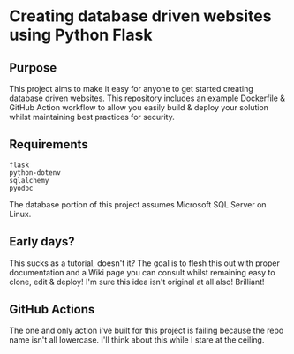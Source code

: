 # Creating database driven websites using Python Flask
## Purpose

This project aims to make it easy for anyone to get started creating database driven websites. This repository includes an example Dockerfile & GitHub Action workflow to allow you easily build & deploy your solution whilst maintaining best practices for security.


## Requirements
```
flask
python-dotenv
sqlalchemy
pyodbc
```

The database portion of this project assumes Microsoft SQL Server on Linux.

## Early days?

This sucks as a tutorial, doesn't it? The goal is to flesh this out with proper documentation and a Wiki page you can consult whilst remaining easy to clone, edit & deploy! I'm sure this idea isn't original at all also! Brilliant!

## GitHub Actions
The one and only action i've built for this project is failing because the repo name isn't all lowercase. I'll think about this while I stare at the ceiling. 